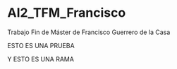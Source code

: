 # AI2_TFM_Francisco
Trabajo Fin de Máster de Francisco Guerrero de la Casa

ESTO ES UNA PRUEBA

Y ESTO ES UNA RAMA

